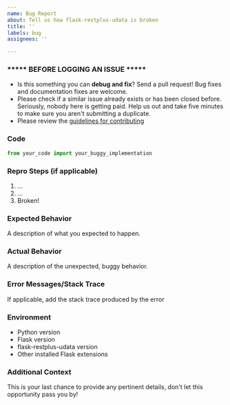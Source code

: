 ```yaml
---
name: Bug Report
about: Tell us how flask-restplus-udata is broken
title: ''
labels: bug
assignees: ''

---
```


### ***** **BEFORE LOGGING AN ISSUE** *****

- Is this something you can **debug and fix**? Send a pull request! Bug fixes and documentation fixes are welcome.
- Please check if a similar issue already exists or has been closed before. Seriously, nobody here is getting paid. Help us out and take five minutes to make sure you aren't submitting a duplicate.
- Please review the [guidelines for contributing](https://github.com/noirbizarre/flask-restplus-udata/blob/master/CONTRIBUTING.rst)

### **Code**

```python
from your_code import your_buggy_implementation
```

### **Repro Steps** (if applicable)
1. ...
2. ...
3. Broken!

### **Expected Behavior**
A description of what you expected to happen.

### **Actual Behavior**
A description of the unexpected, buggy behavior.

### **Error Messages/Stack Trace**
If applicable, add the stack trace produced by the error

### **Environment**
- Python version
- Flask version
- flask-restplus-udata version
- Other installed Flask extensions

### **Additional Context**

This is your last chance to provide any pertinent details, don't let this opportunity pass you by!

